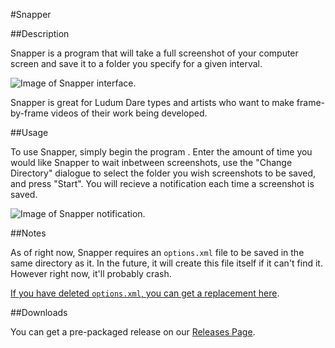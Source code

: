 #Snapper

##Description

Snapper is a program that will take a full screenshot of your computer screen and save it to a folder you specify for a given interval.

![Image of Snapper interface.](http://i.imgur.com/Ofc9KYX.png)

Snapper is great for Ludum Dare types and artists who want to make frame-by-frame videos of their work being developed.

##Usage

To use Snapper, simply begin the program . Enter the amount of time you would like Snapper to wait inbetween screenshots, use the "Change Directory" dialogue to select the folder you wish screenshots to be saved, and press "Start". You will recieve a notification each time a screenshot is saved.

![Image of Snapper notification.](http://i.imgur.com/207tucG.png)

##Notes

As of right now, Snapper requires an `options.xml` file to be saved in the same directory as it. In the future, it will create this file itself if it can't find it. However right now, it'll probably crash.

[If you have deleted `options.xml`, you can get a replacement here](https://github.com/Orangestar12/Snapper/raw/master/Snapper/bin/Release/options.xml).

##Downloads

You can get a pre-packaged release on our [Releases Page](https://github.com/Orangestar12/Snapper/releases).
